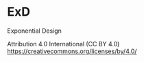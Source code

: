 # ExD
Exponential Design

Attribution 4.0 International (CC BY 4.0)
https://creativecommons.org/licenses/by/4.0/
